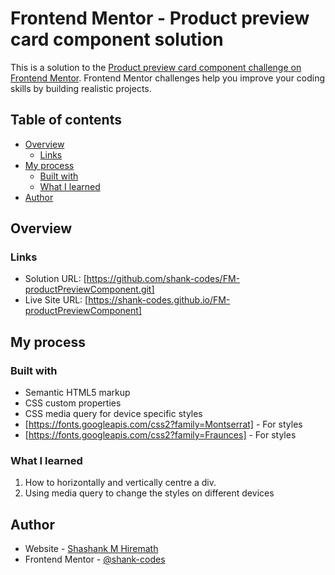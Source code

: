 # Frontend Mentor - Product preview card component solution

This is a solution to the [Product preview card component challenge on Frontend Mentor](https://www.frontendmentor.io/challenges/product-preview-card-component-GO7UmttRfa). Frontend Mentor challenges help you improve your coding skills by building realistic projects. 

## Table of contents

- [Overview](#overview)
  - [Links](#links)
- [My process](#my-process)
  - [Built with](#built-with)
  - [What I learned](#what-i-learned)
- [Author](#author)

## Overview
### Links

- Solution URL: [https://github.com/shank-codes/FM-productPreviewComponent.git]
- Live Site URL: [https://shank-codes.github.io/FM-productPreviewComponent]

## My process

### Built with

- Semantic HTML5 markup
- CSS custom properties
- CSS media query for device specific styles
- [https://fonts.googleapis.com/css2?family=Montserrat] - For styles
- [https://fonts.googleapis.com/css2?family=Fraunces] - For styles

### What I learned

1. How to horizontally and vertically centre a div.
2. Using media query to change the styles on different devices

## Author

- Website - [Shashank M Hiremath](https://shank-codes.github.io/FM-productPreviewComponent)
- Frontend Mentor - [@shank-codes](https://www.frontendmentor.io/profile/shank-codes)


